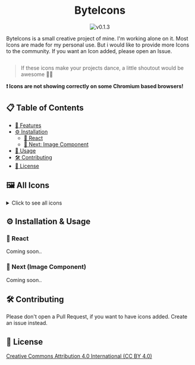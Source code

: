 <div style="display:flex; align-items:center; flex-direction:column">
    <h1>ByteIcons</h1>
    <img src='https://img.shields.io/badge/v0.1.3-6F8AB7' alt='v0.1.3'>
    <p>ByteIcons is a small creative project of mine. I'm working alone on it. Most Icons are made for my personal use. But i would like to provide more Icons to the community. If you want an Icon added, please open an Issue. </p>
</div>

> If these icons make your projects dance, a little shoutout would be awesome 🕺🏼

**❗️ Icons are not showing correctly on some Chromium based browsers!**

## 📋 Table of Contents

- [🚀 Features](#features)
- [⚙️ Installation](#installation)
  - [🔧 React](#react)
  - [🔧 Next: Image Component](#next)
- [🔧 Usage](#usage)
- [🛠️ Contributing](#contributing)
- [📜 License](#license)

## 🖼️ All Icons

<details>
    <summary>Click to see all icons</summary>


| Icon                                       | Name          |
| ------------------------------------------ | ------------- |
| ![ableton](/icons/ableton.svg)             | ableton       |
| ![access](/icons/access.svg)               | access        |
| ![aftereffects](/icons/aftereffects.svg)   | aftereffects  |
| ![android](/icons/android.svg)             | android       |
| ![androidstudio](/icons/androidstudio.svg) | androidstudio |
| ![angular](/icons/angular.svg)             | angular       |
| ![aqua](/icons/aqua.svg)                   | aqua          |
| ![archlinux](/icons/archlinux.svg)         | archlinux     |
| ![arduino](/icons/arduino.svg)             | arduino       |
| ![astro](/icons/astro.svg)                 | astro         |
| ![authy](/icons/authy.svg)                 | authy         |
| ![aws](/icons/aws.svg)                     | aws           |
| ![azure](/icons/azure.svg)                 | azure         |
| ![babel](/icons/babel.svg)                 | babel         |
| ![bash](/icons/bash.svg)                   | bash          |
| ![bitbucket](/icons/bitbucket.svg)         | bitbucket     |
| ![blender](/icons/blender.svg)             | blender       |
| ![bootstrap](/icons/bootstrap.svg)         | bootstrap     |
| ![brave](/icons/brave.svg)                 | brave         |
| ![bun](/icons/bun.svg)                     | bun           |
| ![c](/icons/c.svg)                         | c             |
| ![capacitor](/icons/capacitor.svg)         | capacitor     |
| ![centos](/icons/centos.svg)               | centos        |
| ![chrome](/icons/chrome.svg)               | chrome        |
| ![clion](/icons/clion.svg)                 | clion         |
| ![cloudflare](/icons/cloudflare.svg)       | cloudflare    |
| ![codepen](/icons/codepen.svg)             | codepen       |
| ![coffeescript](/icons/coffeescript.svg)   | coffeescript  |
| ![cpp](/icons/cpp.svg)                     | cpp           |
| ![csharp](/icons/csharp.svg)               | csharp        |
| ![css](/icons/css.svg)                     | css           |
| ![dart](/icons/dart.svg)                   | dart          |
| ![datagrip](/icons/datagrip.svg)           | datagrip      |
| ![dataspell](/icons/dataspell.svg)         | dataspell     |
| ![debian](/icons/debian.svg)               | debian        |
| ![deno](/icons/deno.svg)                   | deno          |
| ![deppbot](/icons/deppbot.svg)             | deppbot       |
| ![discord](/icons/discord.svg)             | discord       |
| ![django](/icons/django.svg)               | django        |
| ![docker](/icons/docker.svg)               | docker        |
| ![dotnet](/icons/dotnet.svg)               | dotnet        |
| ![eclipse](/icons/eclipse.svg)             | eclipse       |
| ![edge](/icons/edge.svg)                   | edge          |
| ![electron](/icons/electron.svg)           | electron      |
| ![elementaryos](/icons/elementaryos.svg)   | elementaryos  |
| ![elixir](/icons/elixir.svg)               | elixir        |
| ![emacs](/icons/emacs.svg)                 | emacs         |
| ![ember](/icons/ember.svg)                 | ember         |
| ![eslint](/icons/eslint.svg)               | eslint        |
| ![excel](/icons/excel.svg)                 | excel         |
| ![express](/icons/express.svg)             | express       |
| ![fastapi](/icons/fastapi.svg)             | fastapi       |
| ![fedora](/icons/fedora.svg)               | fedora        |
| ![figma](/icons/figma.svg)                 | figma         |
| ![firebase](/icons/firebase.svg)           | firebase      |
| ![firefox](/icons/firefox.svg)             | firefox       |
| ![flask](/icons/flask.svg)                 | flask         |
| ![flutter](/icons/flutter.svg)             | flutter       |
| ![gatsby](/icons/gatsby.svg)               | gatsby        |
| ![gdocs](/icons/gdocs.svg)                 | gdocs         |
| ![gdrive](/icons/gdrive.svg)               | gdrive        |
| ![gentoo](/icons/gentoo.svg)               | gentoo        |
| ![git](/icons/git.svg)                     | git           |
| ![gitbash](/icons/gitbash.svg)             | gitbash       |
| ![github](/icons/github.svg)               | github        |
| ![gitkraken](/icons/gitkraken.svg)         | gitkraken     |
| ![gitlab](/icons/gitlab.svg)               | gitlab        |
| ![gmail](/icons/gmail.svg)                 | gmail         |
| ![gmaps](/icons/gmaps.svg)                 | gmaps         |
| ![gmeet](/icons/gmeet.svg)                 | gmeet         |
| ![godot](/icons/godot.svg)                 | godot         |
| ![goland](/icons/goland.svg)               | goland        |
| ![golang1](/icons/golang1.svg)             | golang1       |
| ![golang2](/icons/golang2.svg)             | golang2       |
| ![golang3](/icons/golang3.svg)             | golang3       |
| ![gpay](/icons/gpay.svg)                   | gpay          |
| ![graphql](/icons/graphql.svg)             | graphql       |
| ![gridsome](/icons/gridsome.svg)           | gridsome      |
| ![gulp](/icons/gulp.svg)                   | gulp          |
| ![heroku](/icons/heroku.svg)               | heroku        |
| ![html](/icons/html.svg)                   | html          |
| ![intellij](/icons/intellij.svg)           | intellij      |
| ![java1](/icons/java1.svg)                 | java1         |
| ![java2](/icons/java2.svg)                 | java2         |
| ![laravel](/icons/laravel.svg)             | laravel       |
| ![linkedin](/icons/linkedin.svg)           | linkedin      |
| ![nodejs](/icons/nodejs.svg)               | nodejs        |
| ![notion](/icons/notion.svg)               | notion        |
| ![opera](/icons/opera.svg)                 | opera         |
| ![outlook](/icons/outlook.svg)             | outlook       |
| ![phpstorm](/icons/phpstorm.svg)           | phpstorm      |
| ![powerpoint](/icons/powerpoint.svg)       | powerpoint    |
| ![pycharm](/icons/pycharm.svg)             | pycharm       |
| ![react](/icons/react.svg)                 | react         |
| ![redis](/icons/redis.svg)                 | redis         |
| ![redux](/icons/redux.svg)                 | redux         |
| ![rubymine](/icons/rubymine.svg)           | rubymine      |
| ![safari](/icons/safari.svg)               | safari        |
| ![tauri](/icons/tauri.svg)                 | tauri         |
| ![teams](/icons/teams.svg)                 | teams         |
| ![tor](/icons/tor.svg)                     | tor           |
| ![vivaldi](/icons/vivaldi.svg)             | vivaldi       |
| ![webstorm](/icons/webstorm.svg)           | webstorm      |
| ![word](/icons/word.svg)                   | word          |
| ![xing](/icons/xing.svg)                   | xing          |
| ![youtube](/icons/youtube.svg)             | youtube       |

</details>

## ⚙️ Installation & Usage

### 🔧 React

Coming soon..

### 🔧 Next (Image Component)

Coming soon..

## 🛠️ Contributing

Please don't open a Pull Request, if you want to have icons added.
Create an issue instead.

## 📜 License

[Creative Commons Attribution 4.0 International (CC BY 4.0)](/LICENSE.md)
